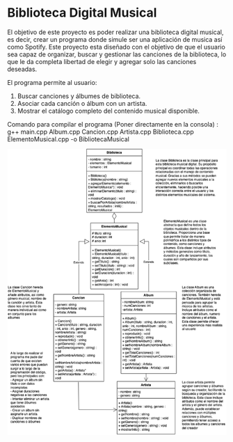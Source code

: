 # Biblioteca Digital Musical
El objetivo de este proyecto es poder realizar una biblioteca digital musical, es decir, crear un programa donde simule ser una aplicación de musica así como Spotify. Este proyecto esta diseñado con el objetivo de que el usuario sea capaz de organizar, buscar y gestionar las canciones de la biblioteca, lo que le da completa libertad de elegir y agregar solo las canciones deseadas.

El programa permite al usuario:
1. Buscar canciones y álbumes de biblioteca.
2. Asociar cada canción o álbum con un artista.
3. Mostrar el catálogo completo del contenido musical disponible.

Comando para compilar el programa (Poner directamente en la consola) : g++ main.cpp Album.cpp Cancion.cpp Artista.cpp Biblioteca.cpp ElementoMusical.cpp -o BibliotecaMusical

![Diagrama UML del sistema](https://github.com/marianafriass/ProyectoIntegrador/blob/main/Integrador.drawio.png?raw=true)
